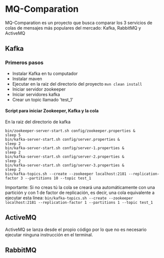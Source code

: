 # MQ-Comparation

MQ-Comparation es un proyecto que busca comparar los 3 servicios de colas de mensajes más populares del mercado: Kafka, RabbitMQ y ActiveMQ

## Kafka

### Primeros pasos

- Instalar Kafka en tu computador
- Instalar maven
- Ejecutar en la raiz del directorio del proyecto `mvn clean install`
- Iniciar servidor zookeeper
- Iniciar servidores kafka
- Crear un topic llamado 'test_1'

#### Script para iniciar Zookeeper, Kafka y la cola

En la raiz del directorio de kafka

```
bin/zookeeper-server-start.sh config/zookeeper.properties &
sleep 5
bin/kafka-server-start.sh config/server.properties &
sleep 2
bin/kafka-server-start.sh config/server-1.properties &
sleep 2
bin/kafka-server-start.sh config/server-2.properties &
sleep 2
bin/kafka-server-start.sh config/server-3.properties &
sleep 2
bin/kafka-topics.sh --create --zookeeper localhost:2181 --replication-factor 3 --partitions 10 --topic test_1
```

Importante: Si no creas tú la cola se creará una automáticamente con una partición y con 1 de factor de replicación, es decir, una cola equivalente a ejecutar esta linea: `bin/kafka-topics.sh --create --zookeeper localhost:2181 --replication-factor 1 --partitions 1 --topic test_1`

## ActiveMQ

ActiveMQ se lanza desde el propio código por lo que no es necesario ejecutar ninguna instrucción en el terminal.

## RabbitMQ


